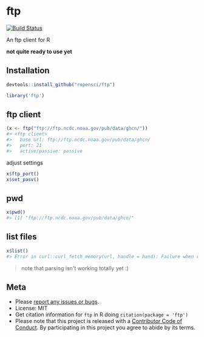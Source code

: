 ftp
===



[![Build Status](https://travis-ci.org/ropensci/ftp.svg?branch=master)](https://travis-ci.org/ropensci/ftp)

An ftp client for R

**not quite ready to use yet**

## Installation


```r
devtools::install_github("ropensci/ftp")
```


```r
library('ftp')
```

## ftp client


```r
(x <- ftp("ftp://ftp.ncdc.noaa.gov/pub/data/ghcn/"))
#> <ftp client> 
#>   base url: ftp://ftp.ncdc.noaa.gov/pub/data/ghcn/
#>   port: 21
#>   active/passive: passive
```

adjust settings


```r
x$ftp_port()
x$set_pasv()
```


## pwd


```r
x$pwd()
#> [1] "ftp://ftp.ncdc.noaa.gov/pub/data/ghcn/"
```

## list files


```r
x$list()
#> Error in curl::curl_fetch_memory(url, handle = hand): Failure when receiving data from the peer
```

> note that parsing isn't working totally yet :)


## Meta

* Please [report any issues or bugs](https://github.com/ropensci/ftp/issues).
* License: MIT
* Get citation information for `ftp` in R doing `citation(package = 'ftp')`
* Please note that this project is released with a [Contributor Code of Conduct](CONDUCT.md). By participating in this project you agree to abide by its terms.
